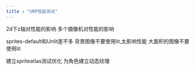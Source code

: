 ```yaml
---
title : "URP性能测试"
---
```






2d下z轴对性能的影响
多个摄像机对性能的影响

sprites-default和Unlit差不多
背景图像不要使用lit,太影响性能
大面积的图像不要使用lit

建立spriteatlas测试优化
为角色建立动态纹理